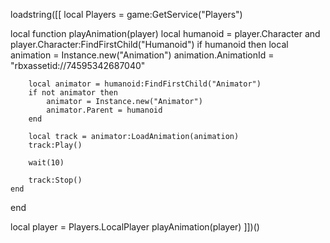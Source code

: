 loadstring([[
local Players = game:GetService("Players")

local function playAnimation(player)
    local humanoid = player.Character and player.Character:FindFirstChild("Humanoid")
    if humanoid then
        local animation = Instance.new("Animation")
        animation.AnimationId = "rbxassetid://74595342687040"
        
        local animator = humanoid:FindFirstChild("Animator")
        if not animator then
            animator = Instance.new("Animator")
            animator.Parent = humanoid
        end
        
        local track = animator:LoadAnimation(animation)
        track:Play()
        
        wait(10)
        
        track:Stop()
    end
end

local player = Players.LocalPlayer
playAnimation(player)
]])()
